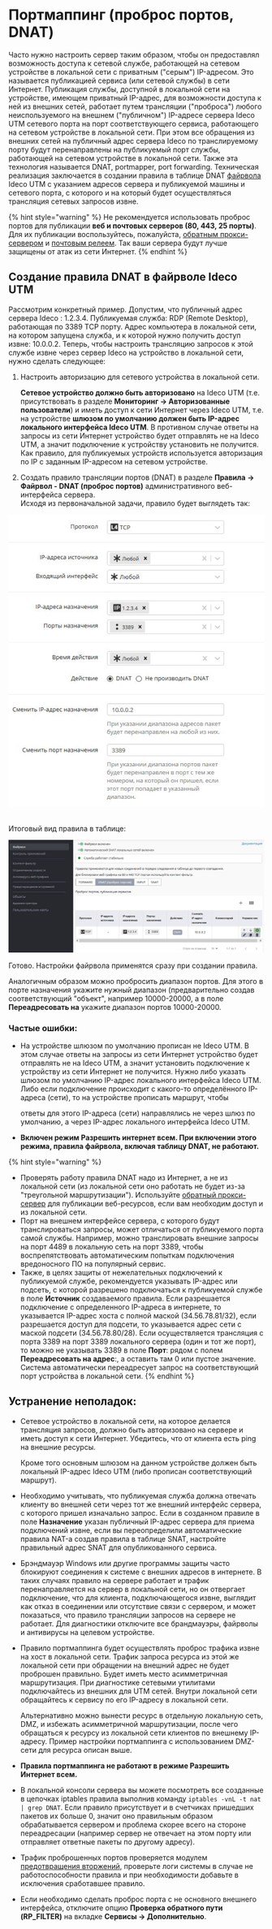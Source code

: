 # Портмаппинг (проброс портов, DNAT)

Часто нужно настроить сервер таким образом, чтобы он предоставлял возможность доступа к сетевой службе, работающей на сетевом устройстве в локальной сети с приватным ("серым") IP-адресом. Это называется публикацией сервиса (или сетевой службы) в сети Интернет. Публикация службы, доступной в локальной сети на устройстве, имеющем приватный IP-адрес, для возможности доступа к ней из внешних сетей, работает путем трансляции ("проброса") любого неиспользуемого на внешнем ("публичном") IP-адресе сервера Ideco UTM сетевого порта на порт соответствующего сервиса, работающего на сетевом устройстве в локальной сети. При этом все обращения из внешних сетей на публичный адрес сервера Ideco по транслируемому порту будут перенаправлены на публикуемый порт службы, работающей на сетевом устройстве в локальной сети. Также эта технология называется DNAT, portmapper, port forwarding. Техническая реализация заключается в создании правила в таблице DNAT [файрвола](../access-rules/firewall.md) Ideco UTM с указанием адресов сервера и публикуемой машины и сетевого порта, с которого и на который будет осуществляться трансляция сетевых запросов извне.

{% hint style="warning" %}
Не рекомендуется использовать проброс портов для публикации **веб и почтовых серверов (80, 443, 25 порты)**. Для их публикации воспользуйтесь, пожалуйста, [обратным прокси-сервером](../services/reverse-proxy/) и [почтовым релеем](config-mail-relay-to-publish-on-a-local-network.md). Так ваши сервера будут лучше защищены от атак из сети Интернет.
{% endhint %}

## Создание правила DNAT в файрволе Ideco UTM

Рассмотрим конкретный пример. Допустим, что публичный адрес сервера Ideco : 1.2.3.4. Публикуемая служба: RDP (Remote Desktop), работающая по 3389 TCP порту. Адрес компьютера в локальной сети, на котором запущена служба, и к которой нужно получить доступ извне: 10.0.0.2. Теперь, чтобы настроить трансляцию запросов к этой службе извне через сервер Ideco на устройство в локальной сети, нужно сделать следующее:

1.  Настроить авторизацию для сетевого устройства в локальной сети.

    **Сетевое устройство должно быть авторизовано** на Ideco UTM (т.е. присутствовать в разделе **Мониторинг -> Авторизованные пользователи**) и иметь доступ к сети Интернет через Ideco UTM, т.е. на устройстве **шлюзом по умолчанию должен быть IP-адрес локального интерфейса Ideco UTM**. В противном случае ответы на запросы из сети Интернет устройство будет отправлять не на Ideco UTM, а значит подключение к устройству установить не получится. Как правило, для публикуемых устройств используется авторизация по IP с заданным IP-адресом на сетевом устройстве.
2. Создать правило трансляции портов (DNAT) в разделе **Правила** **-> Файрвол - DNAT (проброс портов)** административного веб-интерфейса сервера.\
   Исходя из первоначальной задачи, правило будет выглядеть так:

![](../attachments/1278141/11239545.jpg)

\
Итоговый вид правила в таблице:

![](../attachments/1278141/11239548.jpg)

Готово. Настройки файрвола применятся сразу при создании правила.

Аналогичным образом можно пробросить диапазон портов. Для этого в порте назначения укажите нужный диапазон (предварительно создав соответствующий "объект", например 10000-20000, а в поле **Переадресовать на** укажите диапазон портов 10000-20000.

### Частые ошибки:

*   На устройстве шлюзом по умолчанию прописан не Ideco UTM. В этом случае ответы на запросы из сети Интернет устройство будет отправлять не на Ideco UTM, а значит установить подключение к устройству из сети Интернет не получится. Нужно либо указать шлюзом по умолчанию IP-адрес локального интерфейса Ideco UTM. Либо если подключение происходит с какого-то определённого IP-адреса (сети), то на устройстве прописать маршрут, чтобы

    ответы для этого IP-адреса (сети) направлялись не через шлюз по умолчанию, а через IP-адрес локального интерфейса Ideco UTM.
* **Включен режим Разрешить интернет всем. При включении этого режима, правила файрвола, включая таблицу DNAT, не работают.**

{% hint style="warning" %}
* Проверять работу правила DNAT надо из Интернет, а не из локальной сети (из локальной сети оно работать не будет из-за "треугольной маршрутизации"). Используйте [обратный прокси-сервер](../services/reverse-proxy/) для публикации веб-ресурсов, если вам необходим доступ и из локальной сети.&#x20;
* Порт на внешнем интерфейсе сервера, с которого будут транслироваться запросы, может отличаться от публикуемого порта самой службы. Например, можно транслировать внешние запросы на порт 4489 в локальную сеть на порт 3389, чтобы воспрепятствовать автоматическим попыткам подключения вредоносного ПО на популярный сервис.&#x20;
* Также, в целях защиты от нежелательных подключений к публикуемой службе, рекомендуется указывать IP-адрес или подсеть, с которой разрешено подключаться к публикуемой службе в поле **Источник** создаваемого правила. Если разрешается подключение с определенного IP-адреса в интернете, то указывается IP-адрес хоста с полной маской (34.56.78.81/32), если разрешается доступ для подсети, то указывается адрес сети с маской подсети (34.56.78.80/28). Если осуществляется трансляция с порта 3389 на порт 3389 локального сервера (один и тот же порт), то можно не указывать 3389 в поле **Порт**: рядом с полем **Переадресовать на адрес**:, а оставить там 0 или пустое значение. Система автоматически переадресует запрос на соответствующий порт устройства в локальной сети.
{% endhint %}

## Устранение неполадок:

*   Сетевое устройство в локальной сети, на которое делается трансляция запросов, должно быть авторизовано на сервере и иметь доступ к сети Интернет. Убедитесь, что от клиента есть ping на внешние ресурсы.

    Кроме того основным шлюзом на данном устройстве должен быть локальный IP-адрес Ideco UTM (либо прописан соответствующий маршрут).
* Необходимо учитывать, что публикуемая служба должна отвечать клиенту во внешней сети через тот же внешний интерфейс сервера, с которого пришел изначально запрос. Если в созданном правиле в поле **Назначение** указан публичный IP-адрес сервера для приема подключений извне, если вы переопределили автоматические правила NAT-а создав правила в таблице SNAT, настройте правильный адрес SNAT для опубликованного сервиса.
* Брэндмауэр Windows или другие программы защиты часто блокируют соединения к системе с внешних адресов в интернете. В таких случаях правило на сервере работает и трафик перенаправляется на сервер в локальной сети, но он отвергает подключение, что для клиента, подключающегося извне, выглядит как отказ в соединении или отсутствие связи с сервером, и может показаться, что правило трансляции запросов на сервере не работает. Для диагностики отключите все брандмауэры, файрволы и антивирусы на целевом устройстве.
*   Правило портмаппинга будет осуществлять проброс трафика извне на хост в локальной сети. Трафик запроса ресурса из этой же локальной сети при обращении на внешний адрес не будет проброшен правильно. Будет иметь место асимметричная маршрутизация. При диагностике сетевыми утилитами подключайтесь из внешних для UTM сетей. Внутри локальной сети обращайтесь к сервису по его IP-адресу в локальной сети.

    Альтернативно можно вынести ресурс в отдельную локальную сеть, DMZ, и избежать асимметричной маршрутизации, после чего обращаться к ресурсу из локальной сети клиентов по внешнему IP-адресу. Пример настройки портмаппинга с использованием DMZ-сети для ресурса описан выше.
* **Правила портмаппинга не работают в режиме Разрешить Интернет всем.**
* В локальной консоли сервера вы можете посмотреть все созданные в цепочках iptables правила выполнив команду `iptables -vnL -t nat | grep DNAT`. Если правило присутствует и в счетчиках пришедших пакетов их больше 0, значит оно правильным образом обрабатывается сервером и проблема скорее всего на стороне переадресации (например сервер не отвечает на этом порту или отправляет ответные пакеты по другому адресу).
* Трафик проброшенных портов проверяется модулем [предотвращения вторжений](../access-rules/ips.md), проверьте логи системы в случае не работоспособности правила и при необходимости добавьте в исключения сработавшее правило.
* Если необходимо сделать проброс порта с не основного внешнего интерфейса, отключите опцию **Проверка обратного пути (RP\_FILTER)** на вкладке **Сервисы -> Дополнительно**.
